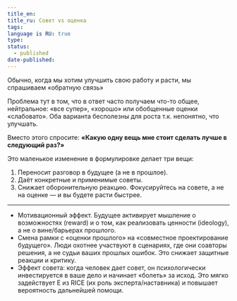 ```yaml
---
title_en:
title_ru: Совет vs оценка
tags:
language is RU: true
type:
status:
  - published
date-published:
---
```

Обычно, когда мы хотим улучшить свою работу и расти, мы спрашиваем «обратную связь»

Проблема тут в том, что в ответ часто получаем что-то общее, нейтральное: «все супер», «хорошо» или обобщенные оценки «слабовато». Оба варианта бесполезны для роста т.к. непонятно, что улучшать. 

Вместо этого спросите: **«Какую одну вещь мне стоит сделать лучше в следующий раз?»**

Это маленькое изменение в формулировке делает три вещи:
1. Переносит разговор в будущее (а не в прошлое).
2. Даёт конкретные и применимые советы.
3. Снижает оборонительную реакцию.
Фокусируйтесь на совете, а не на оценке — и вы будете расти быстрее.

---

- Мотивационный эффект. Будущее активирует мышление о возможностях (reward) и о том, как реализовать ценности (ideology), а не о вине/барьерах прошлого.
- Смена рамки с «оценки прошлого» на «совместное проектирование будущего». Люди охотнее участвуют в сценариях, где они соавторы решения, а не судьи ваших прошлых ошибок. Это снижает защитные реакции и критику.
- Эффект совета: когда человек дает совет, он психологически инвестируется в ваше дело и начинает «болеть» за исход. Это мягко задействует E из RICE (их роль эксперта/наставника) и повышает вероятность дальнейшей помощи.